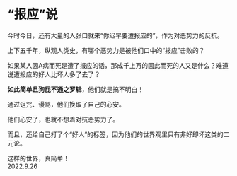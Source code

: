 # “报应”说
   
今时今日，还有大量的人张口就来“你迟早要遭报应的”，作为对恶势力的反抗。   
   
上下五千年，纵观人类史，有哪个恶势力是被他们口中的“报应”击败的？   
   
如果某人因A病而死是遭了报应的话，那成千上万的因此而死的人又是什么？难道说遭报应的好人比坏人多了去了？   
   
**如此简单且狗屁不通之罗辑**，他们就是搞不明白！   
   
通过诅咒、谩骂，他们换取了自己的心安。   
   
他们心安了，也就不想着对抗恶势力了。   
   
而且，还给自己打了个“好人”的标签，因为他们的世界观里只有非好即坏这类的二元论。   
   
这样的世界，真简单！   
2022.9.26